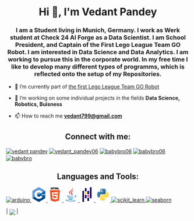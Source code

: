 <h1 align="center">Hi 👋, I'm Vedant Pandey</h1>
<h3 align="center">I am a Student living in Munich, Germany. I work as Werk student at Check 24 AI Forge as a Data Scientist. I am School President, and Captain of the First Lego League Team GO Robot. I am interested in Data Science and Data Analytics. I am working to pursue this in the corporate world. In my free time I like to develop many different types of programms, which is reflected onto the setup of my Repositories. </h3>

- 🔭 I’m currently part of [the first Lego League Team GO Robot](https://gymnasium-ottobrunn.de/schulleben/go-robot/)

- 👯 I’m working on some individual projects in the fields **Data Science, Robotics, Buisness**

- 📫 How to reach me **vedant799@gmail.com**

<h2 align="center">Connect with me:</h2>
<p align="left">
<a href="https://linkedin.com/in/vedant pandey" target="blank"><img align="center" src="https://raw.githubusercontent.com/rahuldkjain/github-profile-readme-generator/master/src/images/icons/Social/linked-in-alt.svg" alt="vedant pandey" height="30" width="40" /></a>
<a href="https://instagram.com/vedant_pandey06" target="blank"><img align="center" src="https://raw.githubusercontent.com/rahuldkjain/github-profile-readme-generator/master/src/images/icons/Social/instagram.svg" alt="vedant_pandey06" height="30" width="40" /></a>
<a href="https://www.hackerrank.com/babybro06" target="blank"><img align="center" src="https://raw.githubusercontent.com/rahuldkjain/github-profile-readme-generator/master/src/images/icons/Social/hackerrank.svg" alt="babybro06" height="30" width="40" /></a>
<a href="https://www.leetcode.com/babybro06" target="blank"><img align="center" src="https://raw.githubusercontent.com/rahuldkjain/github-profile-readme-generator/master/src/images/icons/Social/leet-code.svg" alt="babybro06" height="30" width="40" /></a>
<a href="https://discord.gg/babybro" target="blank"><img align="center" src="https://raw.githubusercontent.com/rahuldkjain/github-profile-readme-generator/master/src/images/icons/Social/discord.svg" alt="babybro" height="30" width="40" /></a>
</p>

<h2 align="center">Languages and Tools:</h2>
<p align="left"> <a href="https://www.arduino.cc/" target="_blank" rel="noreferrer"> <img src="https://cdn.worldvectorlogo.com/logos/arduino-1.svg" alt="arduino" width="40" height="40"/> </a> <a href="https://www.w3schools.com/cpp/" target="_blank" rel="noreferrer"> <img src="https://raw.githubusercontent.com/devicons/devicon/master/icons/cplusplus/cplusplus-original.svg" alt="cplusplus" width="40" height="40"/> </a> <a href="https://www.w3.org/html/" target="_blank" rel="noreferrer"> <img src="https://raw.githubusercontent.com/devicons/devicon/master/icons/html5/html5-original-wordmark.svg" alt="html5" width="40" height="40"/> </a> <a href="https://www.java.com" target="_blank" rel="noreferrer"> <img src="https://raw.githubusercontent.com/devicons/devicon/master/icons/java/java-original.svg" alt="java" width="40" height="40"/> </a> <a href="https://pandas.pydata.org/" target="_blank" rel="noreferrer"> <img src="https://raw.githubusercontent.com/devicons/devicon/2ae2a900d2f041da66e950e4d48052658d850630/icons/pandas/pandas-original.svg" alt="pandas" width="40" height="40"/> </a> <a href="https://www.python.org" target="_blank" rel="noreferrer"> <img src="https://raw.githubusercontent.com/devicons/devicon/master/icons/python/python-original.svg" alt="python" width="40" height="40"/> </a> <a href="https://scikit-learn.org/" target="_blank" rel="noreferrer"> <img src="https://upload.wikimedia.org/wikipedia/commons/0/05/Scikit_learn_logo_small.svg" alt="scikit_learn" width="40" height="40"/> </a> <a href="https://seaborn.pydata.org/" target="_blank" rel="noreferrer"> <img src="https://seaborn.pydata.org/_images/logo-mark-lightbg.svg" alt="seaborn" width="40" height="40"/> </a> </p>

| <a href="https://github.com/anuraghazra/github-readme-stats"><img align="center" src="https://github-readme-stats.vercel.app/api/top-langs/?username=babybro06&theme=github_dark&layout=compact&hide_border=true" /></a> |

